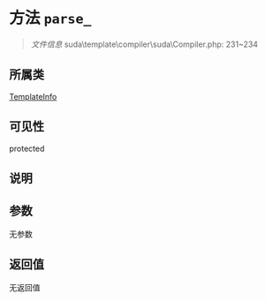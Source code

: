 # 方法 `parse_`

> *文件信息* suda\template\compiler\suda\Compiler.php: 231~234

## 所属类 

[TemplateInfo](../TemplateInfo.md)

## 可见性

protected

## 说明



## 参数


无参数


## 返回值

无返回值
